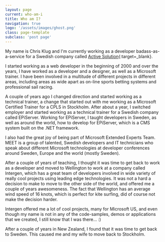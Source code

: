 ```yaml
---
layout: page
current: who-am-i
title: Who am I?
navigation: true
logo: '/assets/images/ghost.png'
class: page-template
subclass: 'post page'
---
```


My name is Chris Klug and I'm currently working as a developer badass-as-a-service for a Swedish company called [Active Solution](https://www.activesolution.se/){:target=_blank}.

I started working as a web developer in the beginning of 2000 and over the years, I have worked as a developer and a designer, as well as a Microsoft trainer. I have been involved in a multitude of different projects in different areas, including areas as wide apart as on-line sports betting systems and professional sail racing.

A couple of years ago I changed direction and started working as a technical trainer, a change that started out with me working as a Microsoft Certified Trainer for a CPLS in Stockholm. After about a year, I switched employer and started working as a technical trainer for a Swedish company called EPiServer. Working for EPiServer, I taught developers in Sweden, as well as around the world, how to develop for EPiServer, which is a CMS system built on the .NET framework.

I also had the great joy of being part of Microsoft Extended Experts Team. MEET is a group of talented, Swedish developers and IT technicians who speak about different Microsoft technologies at developer conferences around Sweden, Europe and the world (mostly Sweden). 
 
After a couple of years of teaching, I thought it was time to get back to work as a developer and moved to Wellington to work at a company called Intergen, which has a great team of developers involved in wide variety of really cool projects using leading edge technologies. It was not a hard a decision to make to move to the other side of the world, and offered me a couple of years awesomeness. The fact that Wellington has an average wind speed of 16 knots, which is perfect for kite surfing, did of course not make the decision harder.

Intergen offered me a lot of cool projects, many for Microsoft US, and even though my name is not in any of the code-samples, demos or applications that we created, I still know that I was there... :)

After a couple of years in New Zealand, I found that it was time to get back to Sweden. This caused me and my wife to move back to Stockholm.
